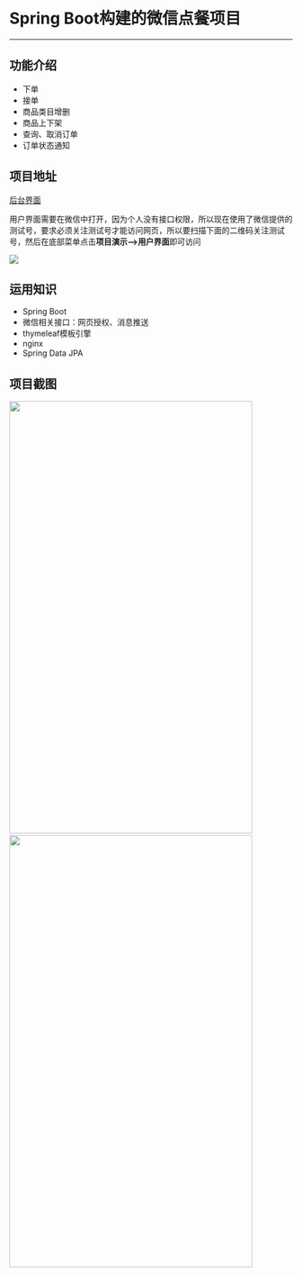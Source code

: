 # Spring Boot构建的微信点餐项目
---
## 功能介绍
- 下单
- 接单
- 商品类目增删
- 商品上下架
- 查询、取消订单
- 订单状态通知
## 项目地址
[后台界面](http:bravo.natapp1.cc/sell/seller/order/list)

用户界面需要在微信中打开，因为个人没有接口权限，所以现在使用了微信提供的测试号，要求必须关注测试号才能访问网页，所以要扫描下面的二维码关注测试号，然后在底部菜单点击**项目演示-->用户界面**即可访问

![](https://i.imgur.com/GsDgGtR.png)
## 运用知识
- Spring Boot
- 微信相关接口：网页授权、消息推送
- thymeleaf模板引擎
- nginx
- Spring Data JPA
## 项目截图
<div align="left"><img width="432" height="768" src="https://i.imgur.com/p8P3T7e.jpg"/>
&nbsp&nbsp&nbsp&nbsp&nbsp&nbsp
<img width="432" height="768" src="https://i.imgur.com/UqVXCfn.jpg"/></div>

